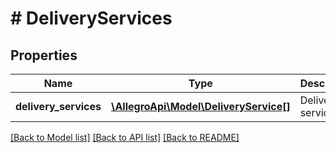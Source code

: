 # # DeliveryServices

## Properties

Name | Type | Description | Notes
------------ | ------------- | ------------- | -------------
**delivery_services** | [**\AllegroApi\Model\DeliveryService[]**](DeliveryService.md) | Delivery services. | [optional]

[[Back to Model list]](../../README.md#models) [[Back to API list]](../../README.md#endpoints) [[Back to README]](../../README.md)
